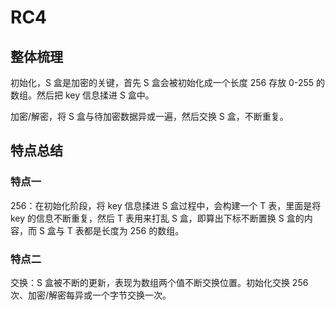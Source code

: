 # RC4

## 整体梳理
初始化，S 盒是加密的关键，首先 S 盒会被初始化成一个长度 256 存放 0-255 的数组。然后把 key 信息揉进 S 盒中。

加密/解密，将 S 盒与待加密数据异或一遍，然后交换 S 盒，不断重复。

## 特点总结
### 特点一
256：在初始化阶段，将 key 信息揉进 S 盒过程中，会构建一个 T 表，里面是将 key 的信息不断重复，然后 T 表用来打乱 S 盒，即算出下标不断置换 S 盒的内容，而 S 盒与 T 表都是长度为 256 的数组。

### 特点二
交换：S 盒被不断的更新，表现为数组两个值不断交换位置。初始化交换 256 次、加密/解密每异或一个字节交换一次。